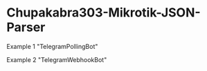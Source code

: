 # Chupakabra303-Mikrotik-JSON-Parser

Example 1 "TelegramPollingBot"

Example 2 "TelegramWebhookBot"